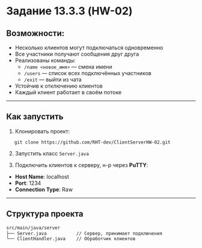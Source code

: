 # Задание 13.3.3 (HW-02)

## Возможности:
- Несколько клиентов могут подключаться одновременно
- Все участники получают сообщения друг друга
- Реализованы команды:
    - `/name <новое_имя>` — смена имени
    - `/users` — список всех подключённых участников
    - `/exit` — выйти из чата
- Устойчив к отключению клиентов
- Каждый клиент работает в своём потоке
---
## Как запустить

1. Клонировать проект:
``` 
   git clone https://github.com/RHT-dev/ClientServerHW-02.git
```

2. Запустить класс ```Server.java```

3. Подключить клиентов к серверу, н-р через **PuTTY**:
- **Host Name**: localhost
- **Port**: 1234
- **Connection Type**: Raw

---
## Структура проекта
```md
src/main/java/server
├── Server.java           // Сервер, принимает подключения
└── ClientHandler.java    // Обработчик клиентов
```